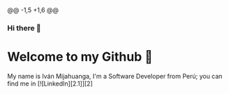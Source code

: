 @@ -1,5 +1,6 @@
### Hi there 👋
# Welcome to my Github 👋

My name is Iván Mijahuanga, I'm a Software Developer from Perú; you can find me in [![LinkedIn][2.1]][2]
<!--
**iv4r0/iv4r0** is a ✨ _special_ ✨ repository because its `README.md` (this file) appears on your GitHub profile.
@@ -31,3 +32,8 @@ Here are some ideas to get you started:
## :octocat: Github Stats
![Anurag's github stats](https://github-readme-stats.vercel.app/api?username=iv4r0&show_icons=true)
![Top Langs](https://github-readme-stats.vercel.app/api/top-langs/?username=iv4r0&hide=css)

[1.1]: https://img.icons8.com/cute-clipart/30/000000/twitter.png
[1]: https://twitter.com/j_caro02
[2.1]: https://img.icons8.com/cute-clipart/30/000000/linkedin.png
[2]: https://www.linkedin.com/in/iv%C3%A1n-rogger-mijahuanga-chapilliqu%C3%A9n-8091ab58/
